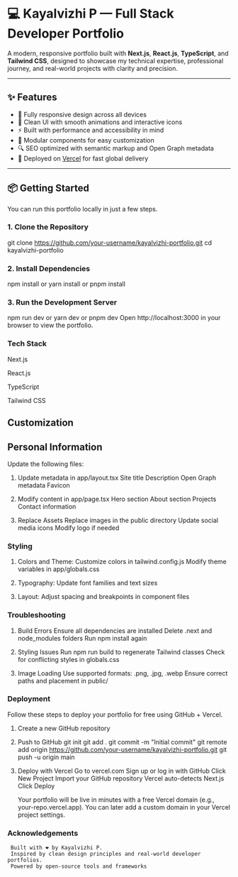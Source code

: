 # 💻 Kayalvizhi P — Full Stack Developer Portfolio

A modern, responsive portfolio built with **Next.js**, **React.js**, **TypeScript**, and **Tailwind CSS**, designed to showcase my technical expertise, professional journey, and real-world projects with clarity and precision.

---

## ✨ Features

- 📱 Fully responsive design across all devices
- 🎨 Clean UI with smooth animations and interactive icons
- ⚡ Built with performance and accessibility in mind
- 🧩 Modular components for easy customization
- 🔍 SEO optimized with semantic markup and Open Graph metadata
- 🚀 Deployed on [Vercel](https://vercel.com) for fast global delivery

---

## 📦 Getting Started

You can run this portfolio locally in just a few steps.

### 1. Clone the Repository

git clone https://github.com/your-username/kayalvizhi-portfolio.git
cd kayalvizhi-portfolio

### 2. Install Dependencies

npm install
    or
yarn install
    or
pnpm install

### 3. Run the Development Server

npm run dev
    or
yarn dev
    or
pnpm dev
Open http://localhost:3000 in your browser to view the portfolio.

### Tech Stack

Next.js

React.js

TypeScript

Tailwind CSS
 
## Customization
## Personal Information
Update the following files:

1. Update metadata in app/layout.tsx
     Site title
     Description
     Open Graph metadata
     Favicon

2. Modify content in app/page.tsx
     Hero section
     About section
     Projects
     Contact information 

3. Replace Assets
     Replace images in the public directory
     Update social media icons
     Modify logo if needed

### Styling

1. Colors and Theme:
     Customize colors in tailwind.config.js
     Modify theme variables in app/globals.css

2. Typography:
     Update font families and text sizes

3. Layout:
     Adjust spacing and breakpoints in component files

### Troubleshooting
1. Build Errors
     Ensure all dependencies are installed
     Delete .next and node_modules folders
     Run npm install again

2. Styling Issues
     Run npm run build to regenerate Tailwind classes
     Check for conflicting styles in globals.css

3. Image Loading
     Use supported formats: .png, .jpg, .webp
     Ensure correct paths and placement in public/

### Deployment
Follow these steps to deploy your portfolio for free using GitHub + Vercel.

1. Create a new GitHub repository

2. Push to GitHub
     git init
     git add .
     git commit -m "Initial commit"
     git remote add origin https://github.com/your-username/kayalvizhi-portfolio.git
     git push -u origin main


3. Deploy with Vercel
     Go to vercel.com
     Sign up or log in with GitHub
     Click New Project
     Import your GitHub repository
     Vercel auto-detects Next.js
     Click Deploy


     Your portfolio will be live in minutes with a free Vercel domain (e.g., your-repo.vercel.app). You can later add a custom domain in your Vercel project settings.

### Acknowledgements
     Built with ❤️ by Kayalvizhi P.
     Inspired by clean design principles and real-world developer portfolios.
     Powered by open-source tools and frameworks

